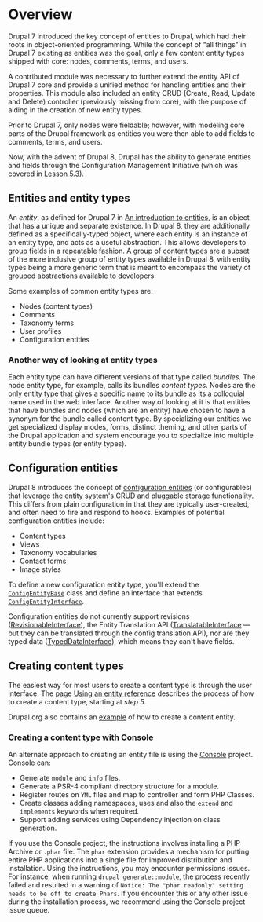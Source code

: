 <!--
{
"name" : "drupal-8-entities-content-entities-and-configuration-entities",
"version" : "0.0.1",
"title" : "Lesson 4.1 - Entities, Content Entities, and Configuration Entities",
"description" : "TBD",
"freshnessDate" : 2015-12-11,
"homepage" : "https://docs.acquia.com/articles/drupal-8-entities-content-entities-and-configuration-entities",
"canonicalSource" : "https://docs.acquia.com/articles/drupal-8-entities-content-entities-and-configuration-entities",
"license" : "CC BY-SA"
}
-->

<!-- @section -->

# Overview

Drupal 7 introduced the key concept of entities to Drupal, which had their roots in object-oriented programming. While the concept of "all things" in Drupal 7 existing as entities was the goal, only a few content entity types shipped with core: nodes, comments, terms, and users.

A contributed module was necessary to further extend the entity API of Drupal 7 core and provide a unified method for handling entities and their properties. This module also included an entity CRUD (Create, Read, Update and Delete) controller (previously missing from core), with the purpose of aiding in the creation of new entity types.

Prior to Drupal 7, only nodes were fieldable; however, with modeling core parts of the Drupal framework as entities you were then able to add fields to comments, terms, and users.

Now, with the advent of Drupal 8, Drupal has the ability to generate entities and fields through the Configuration Management Initiative (which was covered in [Lesson 5.3](https://docs.acquia.com/articles/drupal-8-configuration-forms-and-cmi)).

<!-- @section -->

## Entities and entity types

An _entity_, as defined for Drupal 7 in [An introduction to entities](https://www.drupal.org/node/1261744), is an object that has a unique and separate existence. In Drupal 8, they are additionally defined as a specifically-typed object, where each entity is an instance of an entity type, and acts as a useful abstraction. This allows developers to group fields in a repeatable fashion. A group of [content types](https://docs.acquia.com/articles/content-type-definition) are a subset of the more inclusive group of entity types available in Drupal 8, with entity types being a more generic term that is meant to encompass the variety of grouped abstractions available to developers.

Some examples of common entity types are:

*   Nodes (content types)
*   Comments
*   Taxonomy terms
*   User profiles
*   Configuration entities

### Another way of looking at entity types

Each entity type can have different versions of that type called _bundles_. The node entity type, for example, calls its bundles _content types_. Nodes are the only entity type that gives a specific name to its bundle as its a colloquial name used in the web interface. Another way of looking at it is that entities that have bundles and nodes (which are an entity) have chosen to have a synonym for the bundle called content type. By specializing our entities we get specialized display modes, forms, distinct theming, and other parts of the Drupal application and system encourage you to specialize into multiple entity bundle types (or entity types).

<!-- @section -->

## Configuration entities

Drupal 8 introduces the concept of [configuration entities](https://www.drupal.org/node/1818734) (or configurables) that leverage the entity system's CRUD and pluggable storage functionality. This differs from plain configuration in that they are typically user-created, and often need to fire and respond to hooks. Examples of potential configuration entities include:

*   Content types
*   Views
*   Taxonomy vocabularies
*   Contact forms
*   Image styles

To define a new configuration entity type, you'll extend the [`ConfigEntityBase`](https://api.drupal.org/api/drupal/core%21lib%21Drupal%21Core%21Config%21Entity%21ConfigEntityBase.php/class/ConfigEntityBase/8) class and define an interface that extends [`ConfigEntityInterface`](https://api.drupal.org/api/drupal/core%21lib%21Drupal%21Core%21Config%21Entity%21ConfigEntityInterface.php/interface/ConfigEntityInterface/8).

Configuration entities do not currently support revisions ([RevisionableInterface](https://api.drupal.org/api/drupal/core%21lib%21Drupal%21Core%21Entity%21RevisionableInterface.php/interface/RevisionableInterface/8)), the Entity Translation API ([TranslatableInterface](https://api.drupal.org/api/drupal/core%21lib%21Drupal%21Core%21TypedData%21TranslatableInterface.php/interface/TranslatableInterface/8) — but they can be translated through the config translation API), nor are they typed data ([TypedDataInterface](https://api.drupal.org/api/drupal/core%21lib%21Drupal%21Core%21TypedData%21TypedDataInterface.php/interface/TypedDataInterface/8)), which means they can't have fields.

<!-- @section -->

## Creating content types

The easiest way for most users to create a content type is through the user interface. The page [Using an entity reference](https://docs.acquia.com/articles/using-entity-reference) describes the process of how to create a content type, starting at _step 5_.

Drupal.org also contains an [example](https://www.drupal.org/node/2192175) of how to create a content entity.

### Creating a content type with Console

An alternate approach to creating an entity file is using the [Console](https://www.drupal.org/project/console) project. Console can:

*   Generate `module` and `info` files.
*   Generate a PSR-4 compliant directory structure for a module.
*   Register routes on `YML` files and map to controller and form PHP Classes.
*   Create classes adding namespaces, uses and also the `extend` and `implements` keywords when required.
*   Support adding services using Dependency Injection on class generation.

If you use the Console project, the instructions involves installing a PHP Archive or `.phar` file. The `phar` extension provides a mechanism for putting entire PHP applications into a single file for improved distribution and installation. Using the instructions, you may encounter permissions issues. For instance, when running `drupal generate::module`, the process recently failed and resulted in a warning of `Notice: The "phar.readonly" setting needs to be off to create Phars`. If you encounter this or any other issue during the installation process, we recommend using the Console project issue queue.

